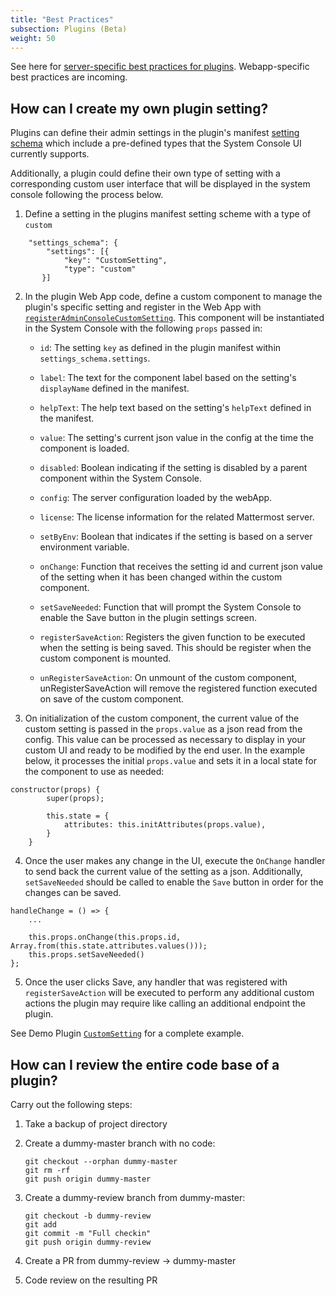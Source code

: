 ```yaml
---
title: "Best Practices"
subsection: Plugins (Beta)
weight: 50
---
```


See here for [server-specific best practices for plugins](/extend/plugins/server/best-practices/). Webapp-specific best practices are incoming.

## How can I create my own plugin setting?

Plugins can define their admin settings in the plugin's manifest [setting schema](https://developers.mattermost.com/extend/plugins/manifest-reference/#settings_schema) which include a pre-defined types that the System Console UI currently supports. 

Additionally, a plugin could define their own type of setting with a corresponding custom user interface that will be displayed in the system console following the process below. 

1. Define a setting in the plugins manifest setting scheme with a type of `custom`

```
    "settings_schema": {
        "settings": [{
            "key": "CustomSetting",
            "type": "custom"
       }]
```

2. In the plugin Web App code, define a custom component to manage the plugin's specific setting and register in the Web App with [`registerAdminConsoleCustomSetting`](https://developers.mattermost.com/extend/plugins/webapp/reference/#registerAdminConsoleCustomSetting). This component will be instantiated in the System Console with the following `props` passed in:

    - `id`: The setting `key` as defined in the plugin manifest within `settings_schema.settings`.
    - `label`: The text for the component label based on the setting's `displayName` defined in the manifest. 
    - `helpText`: The help text based on the setting's `helpText` defined in the manifest. 
    - `value`: The setting's current json value in the config at the time the component is loaded.
    - `disabled`: Boolean indicating if the setting is disabled by a parent component within the System Console.
    - `config`: The server configuration loaded by the webApp.
    - `license`: The license information for the related Mattermost server.
    - `setByEnv`: Boolean that indicates if the setting is based on a server environment variable. 
    
    - `onChange`: Function that receives the setting id and current json value of the setting when it has been changed within the custom component. 
    - `setSaveNeeded`: Function that will prompt the System Console to enable the Save button in the plugin settings screen. 

    - `registerSaveAction`: Registers the given function to be executed when the setting is being saved. This should be register when the custom component is mounted.
    - `unRegisterSaveAction`: On unmount of the custom component, unRegisterSaveAction will remove the registered function executed on save of the custom component.

3. On initialization of the custom component, the current value of the custom setting is passed in the `props.value` as a json read from the config. This value can be processed as necessary to display in your custom UI and ready to be modified by the end user. In the example below, it processes the initial `props.value` and sets it in a local state for the component to use as needed:

```
constructor(props) {
        super(props);

        this.state = {
            attributes: this.initAttributes(props.value),
        }
    }
```


4. Once the user makes any change in the UI, execute the `OnChange` handler to send back the current value of the setting as a json. Additionally, `setSaveNeeded` should be called to enable the `Save` button in order for the changes can be saved.

```
handleChange = () => {
    ...

    this.props.onChange(this.props.id,  Array.from(this.state.attributes.values()));
    this.props.setSaveNeeded()
};
```

5. Once the user clicks Save, any handler that was registered with `registerSaveAction` will be executed to perform any additional custom actions the plugin may require like calling an additional endpoint the plugin. 

See Demo Plugin [`CustomSetting`](https://github.com/mattermost/mattermost-plugin-demo/blob/master/webapp/src/components/admin_settings/custom_setting.jsx) for a complete example.

## How can I review the entire code base of a plugin?

Carry out the following steps:

1. Take a backup of project directory
2. Create a dummy-master branch with no code:

   ```
   git checkout --orphan dummy-master
   git rm -rf
   git push origin dummy-master
   ```

3. Create a dummy-review branch from dummy-master:

   ```
   git checkout -b dummy-review
   git add
   git commit -m "Full checkin"
   git push origin dummy-review
   ```

4. Create a PR from dummy-review -> dummy-master

5. Code review on the resulting PR
